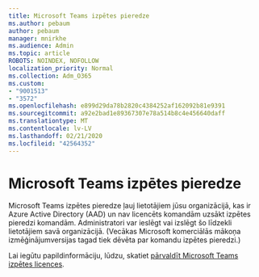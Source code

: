 ```yaml
---
title: Microsoft Teams izpētes pieredze
ms.author: pebaum
author: pebaum
manager: mnirkhe
ms.audience: Admin
ms.topic: article
ROBOTS: NOINDEX, NOFOLLOW
localization_priority: Normal
ms.collection: Adm_O365
ms.custom:
- "9001513"
- "3572"
ms.openlocfilehash: e899d29da78b2820c4384252af162092b81e9391
ms.sourcegitcommit: a92e2bad1e89367307e78a514b8c4e456640daff
ms.translationtype: MT
ms.contentlocale: lv-LV
ms.lasthandoff: 02/21/2020
ms.locfileid: "42564352"
---
```

# <a name="microsoft-teams-exploratory-experience"></a>Microsoft Teams izpētes pieredze

Microsoft Teams izpētes pieredze ļauj lietotājiem jūsu organizācijā, kas ir Azure Active Directory (AAD) un nav licencēts komandām uzsākt izpētes pieredzi komandām. Administratori var ieslēgt vai izslēgt šo līdzekli lietotājiem savā organizācijā. (Vecākas Microsoft komerciālās mākoņa izmēģinājumversijas tagad tiek dēvēta par komandu izpētes pieredzi.)

Lai iegūtu papildinformāciju, lūdzu, skatiet [pārvaldīt Microsoft Teams izpētes licences](https://docs.microsoft.com/microsoftteams/teams-exploratory/).
